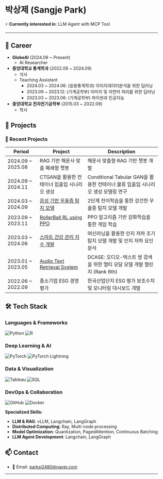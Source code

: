 # 박상제 (Sangje Park)

⚡ **Currently interested in**: LLM Agent with MCP Tool

---
## 💼 Career
- **GlobeAI** (2024.09 ~ Present)
  - AI Researcher
- **중앙대학교 통계학과** (2022.09 ~ 2024.09)
  - 석사
  - Teaching Assistant
    - 2024.03 ~ 2024.06: (응용통계학과) 이미지데이터분석을 위한 딥러닝
    - 2023.09 ~ 2023.12: (기계공학부) 이미지 및 자연어 처리를 위한 딥러닝
    - 2023.03 ~ 2023.06: (기계공학부) 파이썬과 인공지능
- **중앙대학교 전자전기공학부** (2015.03 ~ 2022.09)
  - 학사

## 🚀 Projects

### 🔗 Recent Projects
| Period              | Project | Description |
|---------------------|----------------|--------------------|
| 2024.09 ~ 2025.08 | RAG 기반 해운사 맞춤 폐쇄형 챗봇 | 해운사 맞춤형 RAG 기반 챗봇 개발 |
| 2024.09 ~ 2024.11 | CTGAN을 활용한 컨테이너 입출입 시나리오 생성 | Conditional Tabular GAN을 활용한 컨테이너 물류 입출입 시나리오 생성 모델링 연구 |
| 2024.03 ~ 2024.09 | [음성 기반 우울증 탐지 모델](https://dcollection.cau.ac.kr/srch/srchDetail/000000242905?searchWhere1=all&insCode=211052&searchKeyWord1=2%EB%8B%A8%EA%B3%84+%EC%A0%84%EC%9D%B4%ED%95%99%EC%8A%B5%EC%9D%84+%EC%9D%B4%EC%9A%A9%ED%95%9C+%EC%9E%91%EC%9D%80+%EC%9D%8C%EC%84%B1+%EB%8D%B0%EC%9D%B4%ED%84%B0%EC%85%8B%EC%97%90%EC%84%9C%EC%9D%98+%EA%B0%95%EA%B1%B4%ED%95%9C+%EC%9A%B0%EC%9A%B8%EC%A6%9D+%ED%83%90%EC%A7%80&treePageNum=1&query=%2B%28%2B%28all%3A2%EB%8B%A8%EA%B3%84%2B%EC%A0%84%EC%9D%B4%ED%95%99%EC%8A%B5%EC%9D%84%2B%EC%9D%B4%EC%9A%A9%ED%95%9C%2B%EC%9E%91%EC%9D%80%2B%EC%9D%8C%EC%84%B1%2B%EB%8D%B0%EC%9D%B4%ED%84%B0%EC%85%8B%EC%97%90%EC%84%9C%EC%9D%98%2B%EA%B0%95%EA%B1%B4%ED%95%9C%2B%EC%9A%B0%EC%9A%B8%EC%A6%9D%2B%ED%83%90%EC%A7%80%29%29&navigationSize=10&start=0&pageSize=10&rows=10&searthTotalPage=0&pageNum=1&ajax=false&searchText=%5B%EC%A0%84%EC%B2%B4%3A2%EB%8B%A8%EA%B3%84+%EC%A0%84%EC%9D%B4%ED%95%99%EC%8A%B5%EC%9D%84+%EC%9D%B4%EC%9A%A9%ED%95%9C+%EC%9E%91%EC%9D%80+%EC%9D%8C%EC%84%B1+%EB%8D%B0%EC%9D%B4%ED%84%B0%EC%85%8B%EC%97%90%EC%84%9C%EC%9D%98+%EA%B0%95%EA%B1%B4%ED%95%9C+%EC%9A%B0%EC%9A%B8%EC%A6%9D+%ED%83%90%EC%A7%80%5D&sortField=score&searchTotalCount=0&sortDir=desc) | 2단계 전이학습을 통한 강건한 우울증 탐지 모델 개발 |
| 2023.09 ~ 2023.11 | [RollerBall RL using PPO](https://github.com/sangje/RollerBall) | PPO 알고리즘 기반 강화학습을 통한 게임 학습 |
| 2023.03 ~ 2024.06 | [스마트 건강 관리 지수 개발](https://papers.ssrn.com/sol3/papers.cfm?abstract_id=5039951) | 머신러닝을 활용한 인지 저하 조기탐지 모델 개발 및 인지 저하 요인 분석 |
| 2023.01 ~ 2023.05 | [Audio Text Retrieval System](https://dcase.community/documents/challenge2023/technical_reports/DCASE2023_Park_80_t6b.pdf) | DCASE: 오디오-텍스트 쌍 검색을 위한 멀티 모달 모델 개발 챌린지  (Rank 6th) |
| 2022.06 ~ 2022.09 | 중소기업 ESG 경영 평가 | 한국산업단지 ESG 평가 보조수치 및 모니터링 대시보드 개발 |

## 🛠 Tech Stack

### Languages & Frameworks
![Python](https://img.shields.io/badge/Python-3776AB?style=for-the-badge&logo=python&logoColor=white)
![R](https://img.shields.io/badge/R-276DC3?style=for-the-badge&logo=r&logoColor=white)

### Deep Learning & AI
![PyTorch](https://img.shields.io/badge/PyTorch-EE4C2C?style=for-the-badge&logo=pytorch&logoColor=white)
![PyTorch Lightning](https://img.shields.io/badge/PyTorch_Lightning-792EE5?style=for-the-badge&logo=pytorch-lightning&logoColor=white)

### Data & Visualization
![Tableau](https://img.shields.io/badge/Tableau-E97627?style=for-the-badge&logo=tableau&logoColor=white)
![SQL](https://img.shields.io/badge/SQL-4479A1?style=for-the-badge&logo=mysql&logoColor=white)

### DevOps & Collaboration
![GitHub](https://img.shields.io/badge/GitHub-181717?style=for-the-badge&logo=github&logoColor=white)
![Docker](https://img.shields.io/badge/Docker-2496ED?style=for-the-badge&logo=docker&logoColor=white)

**Specialized Skills:**
- **LLM & RAG**: vLLM, Langchain, LangGraph
- **Distributed Computing**: Ray, Multi-node processing
- **Model Optimization**: Quantization, PagedAttention, Continuous Batching
- **LLM Agent Development**: Langchain, LangGraph
  
## 📫 Contact
- 📧 Email: parksj2480@naver.com

---

